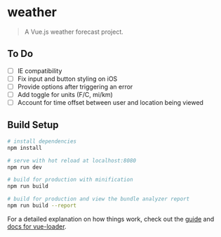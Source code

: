 # weather

> A Vue.js weather forecast project.

## To Do
- [ ] IE compatibility
- [ ] Fix input and button styling on iOS
- [ ] Provide options after triggering an error
- [ ] Add toggle for units (F/C, mi/km)
- [ ] Account for time offset between user and location being viewed

## Build Setup

``` bash
# install dependencies
npm install

# serve with hot reload at localhost:8080
npm run dev

# build for production with minification
npm run build

# build for production and view the bundle analyzer report
npm run build --report
```

For a detailed explanation on how things work, check out the [guide](http://vuejs-templates.github.io/webpack/) and [docs for vue-loader](http://vuejs.github.io/vue-loader).
